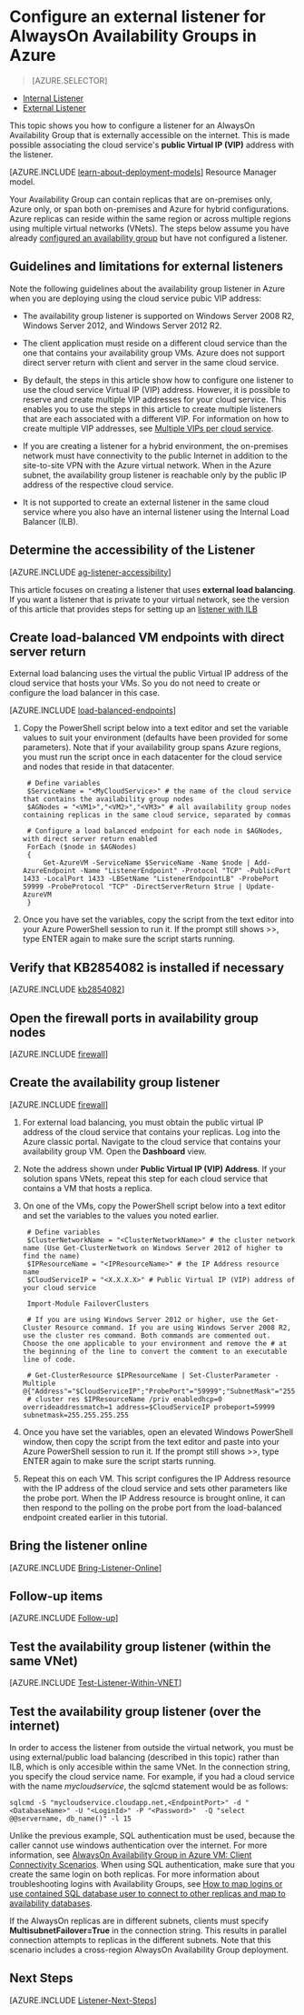 <properties 
    pageTitle="Configure an external Listener for AlwaysOn Availability Groups | Microsoft Azure"
    description="This tutorial walks you through steps of creating an AlwaysOn Availability Group Listener in Azure that is externally accessible by using the public Virtual IP address of the associated cloud service."
    services="virtual-machines"
    documentationCenter="na"
    authors="rothja"
    manager="jeffreyg"
    editor="monicar"
    tags="azure-service-management" />
<tags 
    ms.service="virtual-machines"
    ms.devlang="na"
    ms.topic="article"
    ms.tgt_pltfrm="vm-windows-sql-server"
    ms.workload="infrastructure-services"
    ms.date="11/13/2015"
    ms.author="jroth" />

# Configure an external listener for AlwaysOn Availability Groups in Azure

> [AZURE.SELECTOR]
- [Internal Listener](virtual-machines-sql-server-configure-ilb-alwayson-availability-group-listener.md)
- [External Listener](virtual-machines-sql-server-configure-public-alwayson-availability-group-listener.md)

This topic shows you how to configure a listener for an AlwaysOn Availability Group that is externally accessible on the internet. This is made possible associating the cloud service's **public Virtual IP (VIP)** address with the listener.

[AZURE.INCLUDE [learn-about-deployment-models](../../includes/learn-about-deployment-models-classic-include.md)] Resource Manager model.
 

Your Availability Group can contain replicas that are on-premises only, Azure only, or span both on-premises and Azure for hybrid configurations. Azure replicas can reside within the same region or across multiple regions using multiple virtual networks (VNets). The steps below assume you have already [configured an availability group](virtual-machines-sql-server-alwayson-availability-groups-gui.md) but have not configured a listener. 

## Guidelines and limitations for external listeners

Note the following guidelines about the availability group listener in Azure when you are deploying using the cloud service pubic VIP address:

- The availability group listener is supported on Windows Server 2008 R2, Windows Server 2012, and Windows Server 2012 R2.

- The client application must reside on a different cloud service than the one that contains your availability group VMs. Azure does not support direct server return with client and server in the same cloud service.

- By default, the steps in this article show how to configure one listener to use the cloud service Virtual IP (VIP) address. However, it is possible to reserve and create multiple VIP addresses for your cloud service. This enables you to use the steps in this article to create multiple listeners that are each associated with a different VIP. For information on how to create multiple VIP addresses, see [Multiple VIPs per cloud service](load-balancer-multivip.md).

- If you are creating a listener for a hybrid environment, the on-premises network must have connectivity to the public Internet in addition to the site-to-site VPN with the Azure virtual network. When in the Azure subnet, the availability group listener is reachable only by the public IP address of the respective cloud service.

- It is not supported to create an external listener in the same cloud service where you also have an internal listener using the Internal Load Balancer (ILB).

## Determine the accessibility of the Listener

[AZURE.INCLUDE [ag-listener-accessibility](../../includes/virtual-machines-ag-listener-determine-accessibility.md)]

This article focuses on creating a listener that uses **external load balancing**. If you want a listener that is private to your virtual network, see the version of this article that provides steps for setting up an [listener with ILB](virtual-machines-sql-server-configure-ilb-alwayson-availability-group-listener.md)

## Create load-balanced VM endpoints with direct server return

External load balancing uses the virtual the public Virtual IP address of the cloud service that hosts your VMs. So you do not need to create or configure the load balancer in this case. 

[AZURE.INCLUDE [load-balanced-endpoints](../../includes/virtual-machines-ag-listener-load-balanced-endpoints.md)]

1. Copy the PowerShell script below into a text editor and set the variable values to suit your environment (defaults have been provided for some parameters). Note that if your availability group spans Azure regions, you must run the script once in each datacenter for the cloud service and nodes that reside in that datacenter.

        # Define variables
        $ServiceName = "<MyCloudService>" # the name of the cloud service that contains the availability group nodes
        $AGNodes = "<VM1>","<VM2>","<VM3>" # all availability group nodes containing replicas in the same cloud service, separated by commas
        
        # Configure a load balanced endpoint for each node in $AGNodes, with direct server return enabled
        ForEach ($node in $AGNodes)
        {
            Get-AzureVM -ServiceName $ServiceName -Name $node | Add-AzureEndpoint -Name "ListenerEndpoint" -Protocol "TCP" -PublicPort 1433 -LocalPort 1433 -LBSetName "ListenerEndpointLB" -ProbePort 59999 -ProbeProtocol "TCP" -DirectServerReturn $true | Update-AzureVM
        }

1. Once you have set the variables, copy the script from the text editor into your Azure PowerShell session to run it. If the prompt still shows >>, type ENTER again to make sure the script starts running.

## Verify that KB2854082 is installed if necessary

[AZURE.INCLUDE [kb2854082](../../includes/virtual-machines-ag-listener-kb2854082.md)]

## Open the firewall ports in availability group nodes

[AZURE.INCLUDE [firewall](../../includes/virtual-machines-ag-listener-open-firewall.md)]

## Create the availability group listener

[AZURE.INCLUDE [firewall](../../includes/virtual-machines-ag-listener-create-listener.md)]

1. For external load balancing, you must obtain the public virtual IP address of the cloud service that contains your replicas. Log into the Azure classic portal. Navigate to the cloud service that contains your availability group VM. Open the **Dashboard** view. 

3. Note the address shown under **Public Virtual IP (VIP) Address**. If your solution spans VNets, repeat this step for each cloud service that contains a VM that hosts a replica.

4. On one of the VMs, copy the PowerShell script below into a text editor and set the variables to the values you noted earlier.

        # Define variables
        $ClusterNetworkName = "<ClusterNetworkName>" # the cluster network name (Use Get-ClusterNetwork on Windows Server 2012 of higher to find the name)
        $IPResourceName = "<IPResourceName>" # the IP Address resource name 
        $CloudServiceIP = "<X.X.X.X>" # Public Virtual IP (VIP) address of your cloud service
        
        Import-Module FailoverClusters
        
        # If you are using Windows Server 2012 or higher, use the Get-Cluster Resource command. If you are using Windows Server 2008 R2, use the cluster res command. Both commands are commented out. Choose the one applicable to your environment and remove the # at the beginning of the line to convert the comment to an executable line of code. 
        
        # Get-ClusterResource $IPResourceName | Set-ClusterParameter -Multiple @{"Address"="$CloudServiceIP";"ProbePort"="59999";"SubnetMask"="255.255.255.255";"Network"="$ClusterNetworkName";"OverrideAddressMatch"=1;"EnableDhcp"=0}
        # cluster res $IPResourceName /priv enabledhcp=0 overrideaddressmatch=1 address=$CloudServiceIP probeport=59999  subnetmask=255.255.255.255


1. Once you have set the variables, open an elevated Windows PowerShell window, then copy the script from the text editor and paste into your Azure PowerShell session to run it. If the prompt still shows >>, type ENTER again to make sure the script starts running. 

1. Repeat this on each VM. This script configures the IP Address resource with the IP address of the cloud service and sets other parameters like the probe port. When the IP Address resource is brought online, it can then respond to the polling on the probe port from the load-balanced endpoint created earlier in this tutorial.

## Bring the listener online

[AZURE.INCLUDE [Bring-Listener-Online](../../includes/virtual-machines-ag-listener-bring-online.md)]

## Follow-up items

[AZURE.INCLUDE [Follow-up](../../includes/virtual-machines-ag-listener-follow-up.md)]

## Test the availability group listener (within the same VNet)

[AZURE.INCLUDE [Test-Listener-Within-VNET](../../includes/virtual-machines-ag-listener-test.md)]

## Test the availability group listener (over the internet)

In order to access the listener from outside the virtual network, you must be using external/public load balancing (described in this topic) rather than ILB, which is only accesible within the same VNet. In the connection string, you specify the cloud service name. For example, if you had a cloud service with the name *mycloudservice*, the sqlcmd statement would be as follows:

    sqlcmd -S "mycloudservice.cloudapp.net,<EndpointPort>" -d "<DatabaseName>" -U "<LoginId>" -P "<Password>"  -Q "select @@servername, db_name()" -l 15

Unlike the previous example, SQL authentication must be used, because the caller cannot use windows authentication over the internet. For more information, see [AlwaysOn Availability Group in Azure VM: Client Connectivity Scenarios](http://blogs.msdn.com/b/sqlcat/archive/2014/02/03/alwayson-availability-group-in-windows-azure-vm-client-connectivity-scenarios.aspx). When using SQL authentication, make sure that you create the same login on both replicas. For more information about troubleshooting logins with Availability Groups, see [How to map logins or use contained SQL database user to connect to other replicas and map to availability databases](http://blogs.msdn.com/b/alwaysonpro/archive/2014/02/19/how-to-map-logins-or-use-contained-sql-database-user-to-connect-to-other-replicas-and-map-to-availability-databases.aspx).

If the AlwaysOn replicas are in different subnets, clients must specify **MultisubnetFailover=True** in the connection string. This results in parallel connection attempts to replicas in the different subnets. Note that this scenario includes a cross-region AlwaysOn Availability Group deployment.

## Next Steps

[AZURE.INCLUDE [Listener-Next-Steps](../../includes/virtual-machines-ag-listener-next-steps.md)]


